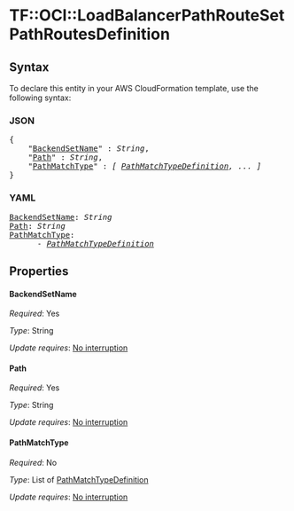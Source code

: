# TF::OCI::LoadBalancerPathRouteSet PathRoutesDefinition

## Syntax

To declare this entity in your AWS CloudFormation template, use the following syntax:

### JSON

<pre>
{
    "<a href="#backendsetname" title="BackendSetName">BackendSetName</a>" : <i>String</i>,
    "<a href="#path" title="Path">Path</a>" : <i>String</i>,
    "<a href="#pathmatchtype" title="PathMatchType">PathMatchType</a>" : <i>[ <a href="pathmatchtypedefinition.md">PathMatchTypeDefinition</a>, ... ]</i>
}
</pre>

### YAML

<pre>
<a href="#backendsetname" title="BackendSetName">BackendSetName</a>: <i>String</i>
<a href="#path" title="Path">Path</a>: <i>String</i>
<a href="#pathmatchtype" title="PathMatchType">PathMatchType</a>: <i>
      - <a href="pathmatchtypedefinition.md">PathMatchTypeDefinition</a></i>
</pre>

## Properties

#### BackendSetName

_Required_: Yes

_Type_: String

_Update requires_: [No interruption](https://docs.aws.amazon.com/AWSCloudFormation/latest/UserGuide/using-cfn-updating-stacks-update-behaviors.html#update-no-interrupt)

#### Path

_Required_: Yes

_Type_: String

_Update requires_: [No interruption](https://docs.aws.amazon.com/AWSCloudFormation/latest/UserGuide/using-cfn-updating-stacks-update-behaviors.html#update-no-interrupt)

#### PathMatchType

_Required_: No

_Type_: List of <a href="pathmatchtypedefinition.md">PathMatchTypeDefinition</a>

_Update requires_: [No interruption](https://docs.aws.amazon.com/AWSCloudFormation/latest/UserGuide/using-cfn-updating-stacks-update-behaviors.html#update-no-interrupt)


